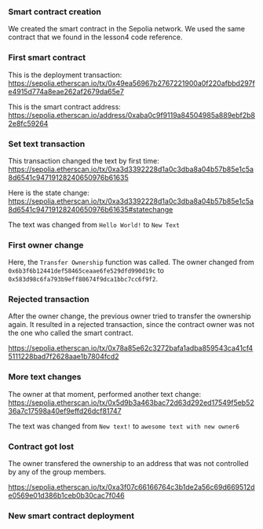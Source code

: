 ### Smart contract creation

We created the smart contract in the Sepolia network. We used the same contract that we found in the lesson4 code reference.

### First smart contract

This is the deployment transaction: https://sepolia.etherscan.io/tx/0x49ea56967b2767221900a0f220afbbd297fe4915d774a8eae262af2679da65e7

This is the smart contract address: https://sepolia.etherscan.io/address/0xaba0c9f9119a84504985a889ebf2b82e8fc59264

### Set text transaction

This transaction changed the text by first time: https://sepolia.etherscan.io/tx/0xa3d3392228d1a0c3dba8a04b57b85e1c5a8d6541c94719128240650976b61635

Here is the state change: https://sepolia.etherscan.io/tx/0xa3d3392228d1a0c3dba8a04b57b85e1c5a8d6541c94719128240650976b61635#statechange

The text was changed from `Hello World!` to `New Text`

### First owner change

Here, the `Transfer Ownership` function was called. The owner changed from `0x6b3f6b12441def58465ceaae6fe529dfd990d19c` to `0x583d98c6fa793b9eff80674f9dca1bbc7cc6f9f2`.

### Rejected transaction

After the owner change, the previous owner tried to transfer the ownership again. It resulted in a rejected transaction, since the contract owner was not the one who called the smart contract.

https://sepolia.etherscan.io/tx/0x78a85e62c3272bafa1adba859543ca41cf45111228bad7f2628aae1b7804fcd2

### More text changes

The owner at that moment, performed another text change: https://sepolia.etherscan.io/tx/0x5d9b3a463bac72d63d292ed17549f5eb5236a7c17598a40ef9effd26dcf81747

The text was changed from `New text!` to `awesome text with new owner6`

### Contract got lost

The owner transfered the ownership to an address that was not controlled by any of the group members.

https://sepolia.etherscan.io/tx/0xa3f07c66166764c3b1de2a56c69d669512de0569e01d386b1ceb0b30cac7f046

### New smart contract deployment




